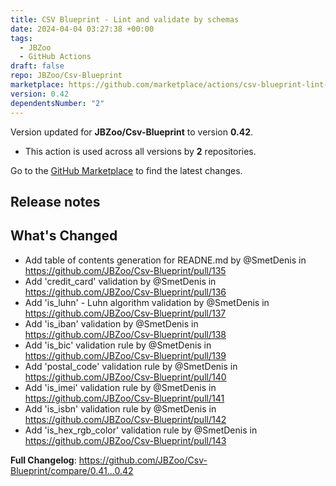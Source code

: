 ```yaml
---
title: CSV Blueprint - Lint and validate by schemas
date: 2024-04-04 03:27:38 +00:00
tags:
  - JBZoo
  - GitHub Actions
draft: false
repo: JBZoo/Csv-Blueprint
marketplace: https://github.com/marketplace/actions/csv-blueprint-lint-and-validate-by-schemas
version: 0.42
dependentsNumber: "2"
---
```



Version updated for **JBZoo/Csv-Blueprint** to version **0.42**.
- This action is used across all versions by **2** repositories.

Go to the [GitHub Marketplace](https://github.com/marketplace/actions/csv-blueprint-lint-and-validate-by-schemas) to find the latest changes.

## Release notes

## What's Changed
* Add table of contents generation for READNE.md by @SmetDenis in https://github.com/JBZoo/Csv-Blueprint/pull/135
* Add 'credit_card' validation by @SmetDenis in https://github.com/JBZoo/Csv-Blueprint/pull/136
* Add 'is_luhn' - Luhn algorithm validation by @SmetDenis in https://github.com/JBZoo/Csv-Blueprint/pull/137
* Add 'is_iban' validation by @SmetDenis in https://github.com/JBZoo/Csv-Blueprint/pull/138
* Add 'is_bic' validation rule by @SmetDenis in https://github.com/JBZoo/Csv-Blueprint/pull/139
* Add 'postal_code' validation rule by @SmetDenis in https://github.com/JBZoo/Csv-Blueprint/pull/140
* Add 'is_imei' validation rule by @SmetDenis in https://github.com/JBZoo/Csv-Blueprint/pull/141
* Add 'is_isbn' validation rule by @SmetDenis in https://github.com/JBZoo/Csv-Blueprint/pull/142
* Add 'is_hex_rgb_color' validation rule by @SmetDenis in https://github.com/JBZoo/Csv-Blueprint/pull/143


**Full Changelog**: https://github.com/JBZoo/Csv-Blueprint/compare/0.41...0.42
